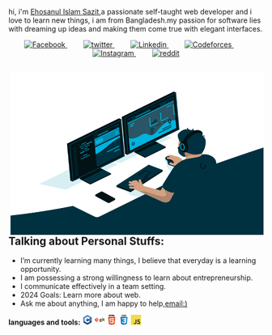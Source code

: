 hi, i'm [Ehosanul Islam Sazit](https://github.com/sazit96),a passionate self-taught web developer and i love to learn new things, i am from Bangladesh.my passion for software lies with dreaming up ideas and making them come true with elegant interfaces.

<div align="center" dir="auto">
      <a
        href="https://www.facebook.com/profile.php?id=100009389918876"
        rel="nofollow"
      >
        <img
          width="22px"
          alt="Facebook"
          src="https://raw.githubusercontent.com/rahuldkjain/github-profile-readme-generator/master/src/images/icons/Social/facebook.svg"
          style="max-width: 100%"
        />
      </a>
      <span>&nbsp;</span>
      <span>&nbsp;</span>
      <span>&nbsp;</span>
      <span>&nbsp;</span>
      <a href="https://twitter.com/sazit969" rel="nofollow">
        <img
          width="22px"
          alt="twitter"
          src="https://raw.githubusercontent.com/rahuldkjain/github-profile-readme-generator/master/src/images/icons/Social/twitter.svg"
          style="max-width: 100%"
        />
      </a>
      <span>&nbsp;</span>
      <span>&nbsp;</span>
      <span>&nbsp;</span>
      <span>&nbsp;</span>
      <a
        href="https://www.linkedin.com/in/ehosanul-islam-sazit/"
        rel="nofollow"
      >
        <img
          width="22px"
          alt="Linkedin"
          src="https://raw.githubusercontent.com/rahuldkjain/github-profile-readme-generator/master/src/images/icons/Social/linked-in-alt.svg"
          style="max-width: 100%"
        />
      </a>
      <span>&nbsp;</span>
      <span>&nbsp;</span>
      <span>&nbsp;</span>
      <span>&nbsp;</span>
      <a href="https://codeforces.com/profile/sazit96" rel="nofollow">
        <img
          width="22px"
          alt="Codeforces"
          src="https://raw.githubusercontent.com/rahuldkjain/github-profile-readme-generator/master/src/images/icons/Social/codeforces.svg"
          style="max-width: 100%"
        />
      </a>
      <span>&nbsp;</span>
      <span>&nbsp;</span>
      <span>&nbsp;</span>
      <span>&nbsp;</span>
      <a href="https://www.instagram.com/sazit_96/" rel="nofollow">
        <img
          width="22px"
          alt="Instagram"
          src="https://raw.githubusercontent.com/rahuldkjain/github-profile-readme-generator/master/src/images/icons/Social/instagram.svg"
          style="max-width: 100%"
        />
      </a>
      <span>&nbsp;</span>
      <span>&nbsp;</span>
      <span>&nbsp;</span>
      <span>&nbsp;</span>
      <a href="https://www.reddit.com/user/Classic-Egg-9155" rel="nofollow">
        <img
          width="22px"
          alt="reddit"
          src="https://raw.githubusercontent.com/rahuldkjain/github-profile-readme-generator/master/src/images/icons/Social/reddit.svg"
          style="max-width: 100%"
        />
      </a>
    </div>
<br>

<img
    align="right"
    src="imgs/sazit gif.gif"
    alt="GIF"
    width="500"
    height="320"
/>

<h2>Talking about Personal Stuffs:</h2>
<ul>
    <li>I’m currently learning many things, I believe that everyday is a learning opportunity.</li>
    <li>I am possessing a strong willingness to learn about entrepreneurship.</li>
    <li>I communicate effectively in a team setting.</li>
    <li>2024 Goals: Learn more about web.</li>
    <li>Ask me about anything, I am happy to help,<a href="mailto:sazitislam96@gmail.com">email:)</a></li>
</ul>
<p dir="auto">
        <strong>languages and tools:</strong>
        <code><img height="20" src="https://raw.githubusercontent.com/github/explore/80688e429a7d4ef2fca1e82350fe8e3517d3494d/topics/cpp/cpp.png"></code>
        <code><img height="20" src="https://raw.githubusercontent.com/github/explore/80688e429a7d4ef2fca1e82350fe8e3517d3494d/topics/git/git.png"></code>
        <code><img height="20" src="https://raw.githubusercontent.com/github/explore/80688e429a7d4ef2fca1e82350fe8e3517d3494d/topics/html/html.png"></code>
        <code><img height="20" src="https://raw.githubusercontent.com/github/explore/80688e429a7d4ef2fca1e82350fe8e3517d3494d/topics/css/css.png"></code>
        <code><img height="20" src="https://raw.githubusercontent.com/github/explore/80688e429a7d4ef2fca1e82350fe8e3517d3494d/topics/javascript/javascript.png"></code>
    </p>
